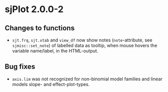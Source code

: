 # sjPlot 2.0.0-2

## Changes to functions

* `sjt.frq`, `sjt.xtab` and `view_df` now show notes (`note`-attribute, see `sjmisc::set_note`) of labelled data as tooltip, when mouse hovers the variable name/label, in the HTML-output.


## Bug fixes

* `axis.lim` was not recognized for non-binomial model families and linear models slope- and effect-plot-types.
